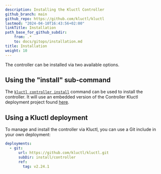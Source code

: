 ```yaml
---
description: Installing the Kluctl Controller
github_branch: main
github_repo: https://github.com/kluctl/kluctl
lastmod: "2024-04-10T16:43:56+02:00"
linkTitle: Installation
path_base_for_github_subdir:
    from: .*
    to: docs/gitops/installation.md
title: Installation
weight: 10
---
```






The controller can be installed via two available options.

## Using the "install" sub-command

The [`kluctl controller install`](../kluctl/commands/controller-install.md) command can be used to install the
controller. It will use an embedded version of the Controller Kluctl deployment project
found [here](https://github.com/kluctl/kluctl/tree/main/install/controller).

## Using a Kluctl deployment

To manage and install the controller via Kluctl, you can use a Git include in your own deployment:

```yaml
deployments:
  - git:
      url: https://github.com/kluctl/kluctl.git
      subDir: install/controller
      ref:
        tag: v2.24.1
```
